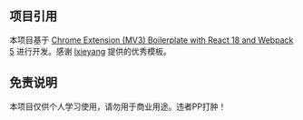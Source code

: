 ## 项目引用

本项目基于 [Chrome Extension (MV3) Boilerplate with React 18 and Webpack 5](https://github.com/lxieyang/chrome-extension-boilerplate-react) 进行开发。感谢 [lxieyang](https://github.com/lxieyang) 提供的优秀模板。

## 免责说明
本项目仅供个人学习使用，请勿用于商业用途。违者PP打肿！
